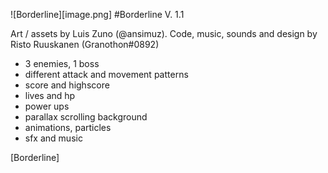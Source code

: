 ![Borderline][image.png]
#Borderline V. 1.1

Art / assets by Luis Zuno (@ansimuz).
Code, music, sounds and design by Risto Ruuskanen (Granothon#0892)

- 3 enemies, 1 boss
- different attack and movement patterns
- score and highscore
- lives and hp
- power ups
- parallax scrolling background
- animations, particles
- sfx and music

[Borderline]

